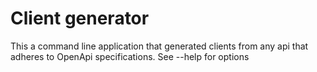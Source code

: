 # Client generator

This a command line application that generated clients from any api that adheres to OpenApi specifications.
See --help for options
